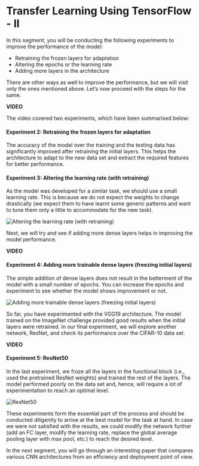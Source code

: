 # Transfer Learning Using TensorFlow - II

In this segment, you will be conducting the following experiments to improve the performance of the model:

-   Retraining the frozen layers for adaptation
-   Altering the epochs or the learning rate
-   Adding more layers in the architecture

There are other ways as well to improve the performance, but we will visit only the ones mentioned above. Let’s now proceed with the steps for the same.

**VIDEO**

The video covered two experiments, which have been summarised below:

#### Experiment 2: Retraining the frozen layers for adaptation
The accuracy of the model over the training and the testing data has significantly improved after retraining the initial layers. This helps the architecture to adapt to the new data set and extract the required features for better performance.

#### Experiment 3: Altering the learning rate (with retraining)
As the model was developed for a similar task, we should use a small learning rate. This is because we do not expect the weights to change drastically (we expect them to have learnt some generic patterns and want to tune them only a little to accommodate for the new task).

![Altering the learning rate (with retraining)](https://i.ibb.co/qMtwSfB/Altering-the-learning-rate-with-retraining.jpg)

Next, we will try and see if adding more dense layers helps in improving the model performance.

**VIDEO**

#### Experiment 4: Adding more trainable dense layers (freezing initial layers)  
The simple addition of dense layers does not result in the betterment of the model with a small number of epochs. You can increase the epochs and experiment to see whether the model shows improvement or not. 

![Adding more trainable dense layers (freezing initial layers)](https://i.ibb.co/tHwms32/Adding-more-trainable-dense-layers-freezing-initial-layers.jpg)

So far, you have experimented with the VGG19 architecture. The model trained on the ImageNet challenge provided good results when the initial layers were retrained. In our final experiment, we will explore another network, ResNet, and check its performance over the CIFAR-10 data set.

**VIDEO**

#### Experiment 5: ResNet50
In the last experiment, we froze all the layers in the functional block (i.e., used the pretrained ResNet weights) and trained the rest of the layers. The model performed poorly on the data set and, hence, will require a lot of experimentation to reach an optimal level.

![ResNet50](https://i.ibb.co/TPnxjQ6/ResNet50.jpg)

These experiments form the essential part of the process and should be conducted diligently to arrive at the best model for the task at hand. In case we were not satisfied with the results, we could modify the network further (add an FC layer, modify the learning rate, replace the global average pooling layer with max pool, etc.) to reach the desired level.

In the next segment, you will go through an interesting paper that compares various CNN architectures from an efficiency and deployment point of view.